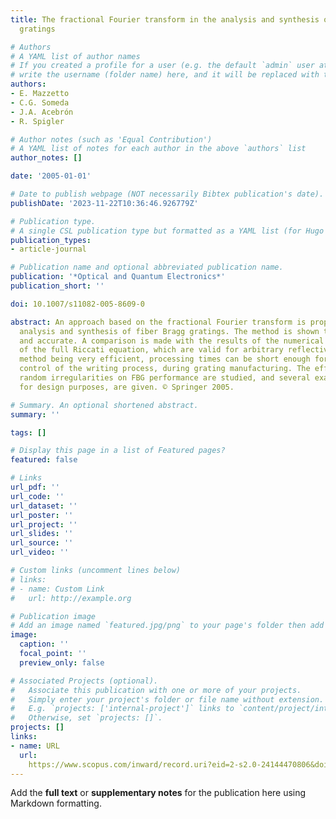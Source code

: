 ```yaml
---
title: The fractional Fourier transform in the analysis and synthesis of fiber Bragg
  gratings

# Authors
# A YAML list of author names
# If you created a profile for a user (e.g. the default `admin` user at `content/authors/admin/`), 
# write the username (folder name) here, and it will be replaced with their full name and linked to their profile.
authors:
- E. Mazzetto
- C.G. Someda
- J.A. Acebrón
- R. Spigler

# Author notes (such as 'Equal Contribution')
# A YAML list of notes for each author in the above `authors` list
author_notes: []

date: '2005-01-01'

# Date to publish webpage (NOT necessarily Bibtex publication's date).
publishDate: '2023-11-22T10:36:46.926779Z'

# Publication type.
# A single CSL publication type but formatted as a YAML list (for Hugo requirements).
publication_types:
- article-journal

# Publication name and optional abbreviated publication name.
publication: '*Optical and Quantum Electronics*'
publication_short: ''

doi: 10.1007/s11082-005-8609-0

abstract: An approach based on the fractional Fourier transform is proposed for both
  analysis and synthesis of fiber Bragg gratings. The method is shown to be simple
  and accurate. A comparison is made with the results of the numerical integration
  of the full Riccati equation, which are valid for arbitrary reflectivities. The
  method being very efficient, processing times can be short enough for a real-time
  control of the writing process, during grating manufacturing. The effects of profile
  random irregularities on FBG performance are studied, and several examples, useful
  for design purposes, are given. © Springer 2005.

# Summary. An optional shortened abstract.
summary: ''

tags: []

# Display this page in a list of Featured pages?
featured: false

# Links
url_pdf: ''
url_code: ''
url_dataset: ''
url_poster: ''
url_project: ''
url_slides: ''
url_source: ''
url_video: ''

# Custom links (uncomment lines below)
# links:
# - name: Custom Link
#   url: http://example.org

# Publication image
# Add an image named `featured.jpg/png` to your page's folder then add a caption below.
image:
  caption: ''
  focal_point: ''
  preview_only: false

# Associated Projects (optional).
#   Associate this publication with one or more of your projects.
#   Simply enter your project's folder or file name without extension.
#   E.g. `projects: ['internal-project']` links to `content/project/internal-project/index.md`.
#   Otherwise, set `projects: []`.
projects: []
links:
- name: URL
  url: 
    https://www.scopus.com/inward/record.uri?eid=2-s2.0-24144470806&doi=10.1007%2fs11082-005-8609-0&partnerID=40&md5=f18bc158d347f9585f39123e36537782
---
```


Add the **full text** or **supplementary notes** for the publication here using Markdown formatting.
